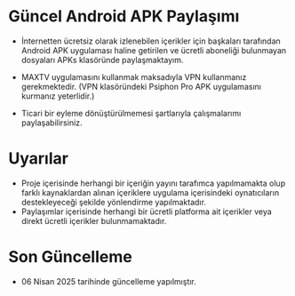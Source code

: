# Güncel Android APK Paylaşımı
* İnternetten ücretsiz olarak izlenebilen içerikler için başkaları tarafından Android APK uygulaması haline getirilen ve ücretli aboneliği bulunmayan dosyaları APKs klasöründe paylaşmaktayım.
* MAXTV uygulamasını kullanmak maksadıyla VPN kullanmanız gerekmektedir. (VPN klasöründeki Psiphon Pro APK uygulamasını kurmanız yeterlidir.)

* Ticari bir eyleme dönüştürülmemesi şartlarıyla çalışmalarımı paylaşabilirsiniz.

# Uyarılar
* Proje içerisinde herhangi bir içeriğin yayını tarafımca yapılmamakta olup farklı kaynaklardan alınan içeriklere uygulama içerisindeki oynatıcıların destekleyeceği şekilde yönlendirme yapılmaktadır.
* Paylaşımlar içerisinde herhangi bir ücretli platforma ait içerikler veya direkt ücretli içerikler bulunmamaktadır.

# Son Güncelleme
* 06 Nisan 2025 tarihinde güncelleme yapılmıştır.
